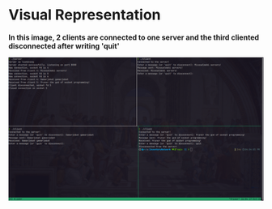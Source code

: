 # Visual Representation

**In this image, 2 clients are connected to one server and the third cliented disconnected after writing 'quit'**

![Project Screenshot](images/VisualRep.png)
